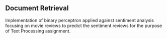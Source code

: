 ## Document Retrieval 
Implementation of binary perceptron applied against sentiment analysis focusing on movie reviews to predict the sentiment reviews for the purpose of Text Processing assignment.
